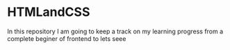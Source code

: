 # HTMLandCSS
In this repository I am going to keep a track on my learning progress from a complete beginer of frontend to lets seee
